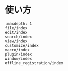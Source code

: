 # 使い方


```{toctree}
:maxdepth: 1
file/index
edit/index
search/index
view/index
customize/index
macro/index
plugin/index
window/index
offline_registration/index
```
